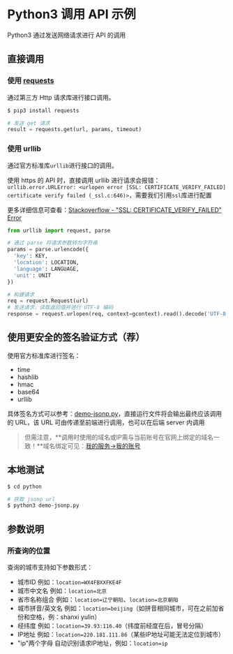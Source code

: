 # Python3 调用 API 示例

Python3 通过发送网络请求进行 API 的调用

## 直接调用

### 使用 [requests](https://github.com/kennethreitz/requests/)

通过第三方 Http 请求库进行接口调用。

```bash
$ pip3 install requests
```

```python
# 发送 get 请求
result = requests.get(url, params, timeout)
```

### 使用 urllib

通过官方标准库`urllib`进行接口的调用。

使用 https 的 API 时，直接调用 urllib 进行请求会报错：`urllib.error.URLError: <urlopen error [SSL: CERTIFICATE_VERIFY_FAILED] certificate verify failed (_ssl.c:646)>`，需要我们引用`ssl`库进行配置

更多详细信息可查看：[Stackoverflow - "SSL: CERTIFICATE_VERIFY_FAILED" Error](http://stackoverflow.com/questions/27835619/ssl-certificate-verify-failed-error)

```python
from urllib import request, parse

# 通过 parse 将请求参数转为字符串
params = parse.urlencode({
  'key': KEY,
  'location': LOCATION,
  'language': LANGUAGE,
  'unit': UNIT
})

# 构建请求
req = request.Request(url)
# 发送请求，读取返回值并进行 UTF-8 编码
response = request.urlopen(req, context=gcontext).read().decode('UTF-8')
```

## 使用更安全的签名验证方式（荐）

使用官方标准库进行签名：

- time
- hashlib
- hmac
- base64
- urllib

具体签名方式可以参考：[demo-jsonp.py](./demo-jsonp.py)，直接运行文件将会输出最终应该调用的 URL，该 URL 可由传递至前端进行调用，也可以在后端 server 内调用

> 但需注意，**调用时使用的域名或IP需与当前账号在官网上绑定的域名一致！**域名绑定可见：[我的服务->我的账号](http://www.seniverse.com/account)

## 本地测试

```bash
$ cd python

# 获取 jsonp url
$ python3 demo-jsonp.py 
```

## 参数说明

### 所查询的位置

查询的城市支持如下参数形式：

- 城市ID 例如：`location=WX4FBXXFKE4F`
- 城市中文名 例如：`location=北京`
- 省市名称组合 例如：`location=辽宁朝阳`、`location=北京朝阳`
- 城市拼音/英文名 例如：`location=beijing`（如拼音相同城市，可在之前加省份和空格，例：shanxi yulin）
- 经纬度 例如：`location=39.93:116.40`（纬度前经度在后，冒号分隔）
- IP地址 例如：`location=220.181.111.86`（某些IP地址可能无法定位到城市）
- "ip"两个字母 自动识别请求IP地址，例如：`location=ip`
